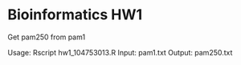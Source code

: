 # Bioinformatics HW1

Get pam250 from pam1

Usage: Rscript hw1_104753013.R
Input: pam1.txt
Output: pam250.txt
